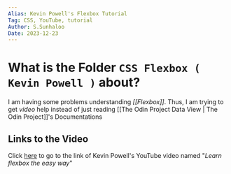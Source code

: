 ```yaml
---
Alias: Kevin Powell's Flexbox Tutorial
Tag: CSS, YouTube, tutorial
Author: S.Sunhaloo
Date: 2023-12-23
---
```


# What is the Folder `CSS Flexbox ( Kevin Powell )` about?

I am having some problems understanding *[[Flexbox]]*. Thus, I am trying to get *video* help instead of just reading [[The Odin Project Data View | The Odin Project]]'s Documentations

## Links to the Video

Click [here](https://www.youtube.com/watch?v=u044iM9xsWU) to go to the link of Kevin Powell's YouTube video named "*Learn flexbox the easy way*"